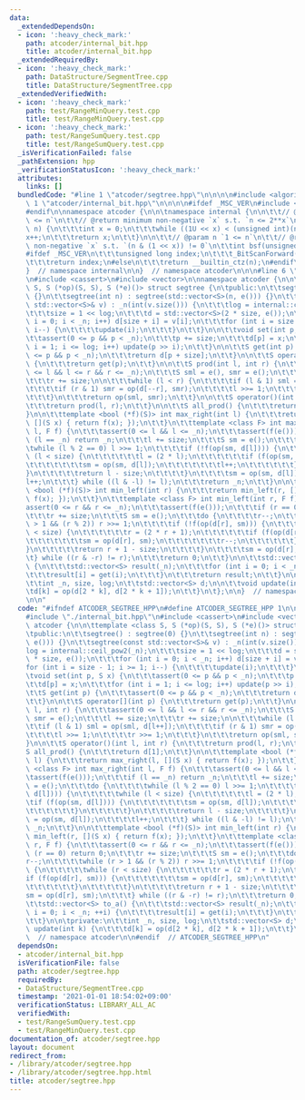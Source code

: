 ```yaml
---
data:
  _extendedDependsOn:
  - icon: ':heavy_check_mark:'
    path: atcoder/internal_bit.hpp
    title: atcoder/internal_bit.hpp
  _extendedRequiredBy:
  - icon: ':heavy_check_mark:'
    path: DataStructure/SegmentTree.cpp
    title: DataStructure/SegmentTree.cpp
  _extendedVerifiedWith:
  - icon: ':heavy_check_mark:'
    path: test/RangeMinQuery.test.cpp
    title: test/RangeMinQuery.test.cpp
  - icon: ':heavy_check_mark:'
    path: test/RangeSumQuery.test.cpp
    title: test/RangeSumQuery.test.cpp
  _isVerificationFailed: false
  _pathExtension: hpp
  _verificationStatusIcon: ':heavy_check_mark:'
  attributes:
    links: []
  bundledCode: "#line 1 \"atcoder/segtree.hpp\"\n\n\n\n#include <algorithm>\n#line\
    \ 1 \"atcoder/internal_bit.hpp\"\n\n\n\n#ifdef _MSC_VER\n#include <intrin.h>\n\
    #endif\n\nnamespace atcoder {\n\n\tnamespace internal {\n\n\t\t// @param n `0\
    \ <= n`\n\t\t// @return minimum non-negative `x` s.t. `n <= 2**x`\n\t\tint ceil_pow2(int\
    \ n) {\n\t\t\tint x = 0;\n\t\t\twhile ((1U << x) < (unsigned int)(n))\n\t\t\t\t\
    x++;\n\t\t\treturn x;\n\t\t}\n\n\t\t// @param n `1 <= n`\n\t\t// @return minimum\
    \ non-negative `x` s.t. `(n & (1 << x)) != 0`\n\t\tint bsf(unsigned int n) {\n\
    #ifdef _MSC_VER\n\t\t\tunsigned long index;\n\t\t\t_BitScanForward(&index, n);\n\
    \t\t\treturn index;\n#else\n\t\t\treturn __builtin_ctz(n);\n#endif\n\t\t}\n\n\t\
    }  // namespace internal\n\n}  // namespace atcoder\n\n\n#line 6 \"atcoder/segtree.hpp\"\
    \n#include <cassert>\n#include <vector>\n\nnamespace atcoder {\n\n\ttemplate <class\
    \ S, S (*op)(S, S), S (*e)()> struct segtree {\n\tpublic:\n\t\tsegtree() : segtree(0)\
    \ {}\n\t\tsegtree(int n) : segtree(std::vector<S>(n, e())) {}\n\t\tsegtree(const\
    \ std::vector<S>& v) : _n(int(v.size())) {\n\t\t\tlog = internal::ceil_pow2(_n);\n\
    \t\t\tsize = 1 << log;\n\t\t\td = std::vector<S>(2 * size, e());\n\t\t\tfor (int\
    \ i = 0; i < _n; i++) d[size + i] = v[i];\n\t\t\tfor (int i = size - 1; i >= 1;\
    \ i--) {\n\t\t\t\tupdate(i);\n\t\t\t}\n\t\t}\n\n\t\tvoid set(int p, S x) {\n\t\
    \t\tassert(0 <= p && p < _n);\n\t\t\tp += size;\n\t\t\td[p] = x;\n\t\t\tfor (int\
    \ i = 1; i <= log; i++) update(p >> i);\n\t\t}\n\n\t\tS get(int p) {\n\t\t\tassert(0\
    \ <= p && p < _n);\n\t\t\treturn d[p + size];\n\t\t}\n\n\t\tS operator[](int p)\
    \ {\n\t\t\treturn get(p);\n\t\t}\n\n\t\tS prod(int l, int r) {\n\t\t\tassert(0\
    \ <= l && l <= r && r <= _n);\n\t\t\tS sml = e(), smr = e();\n\t\t\tl += size;\n\
    \t\t\tr += size;\n\n\t\t\twhile (l < r) {\n\t\t\t\tif (l & 1) sml = op(sml, d[l++]);\n\
    \t\t\t\tif (r & 1) smr = op(d[--r], smr);\n\t\t\t\tl >>= 1;\n\t\t\t\tr >>= 1;\n\
    \t\t\t}\n\t\t\treturn op(sml, smr);\n\t\t}\n\n\t\tS operator()(int l, int r) {\n\
    \t\t\treturn prod(l, r);\n\t\t}\n\n\t\tS all_prod() {\n\t\t\treturn d[1];\n\t\t\
    }\n\n\t\ttemplate <bool (*f)(S)> int max_right(int l) {\n\t\t\treturn max_right(l,\
    \ [](S x) { return f(x); });\n\t\t}\n\t\ttemplate <class F> int max_right(int\
    \ l, F f) {\n\t\t\tassert(0 <= l && l <= _n);\n\t\t\tassert(f(e()));\n\t\t\tif\
    \ (l == _n) return _n;\n\t\t\tl += size;\n\t\t\tS sm = e();\n\t\t\tdo {\n\t\t\t\
    \twhile (l % 2 == 0) l >>= 1;\n\t\t\t\tif (!f(op(sm, d[l]))) {\n\t\t\t\t\twhile\
    \ (l < size) {\n\t\t\t\t\t\tl = (2 * l);\n\t\t\t\t\t\tif (f(op(sm, d[l]))) {\n\
    \t\t\t\t\t\t\tsm = op(sm, d[l]);\n\t\t\t\t\t\t\tl++;\n\t\t\t\t\t\t}\n\t\t\t\t\t\
    }\n\t\t\t\t\treturn l - size;\n\t\t\t\t}\n\t\t\t\tsm = op(sm, d[l]);\n\t\t\t\t\
    l++;\n\t\t\t} while ((l & -l) != l);\n\t\t\treturn _n;\n\t\t}\n\n\t\ttemplate\
    \ <bool (*f)(S)> int min_left(int r) {\n\t\t\treturn min_left(r, [](S x) { return\
    \ f(x); });\n\t\t}\n\t\ttemplate <class F> int min_left(int r, F f) {\n\t\t\t\
    assert(0 <= r && r <= _n);\n\t\t\tassert(f(e()));\n\t\t\tif (r == 0) return 0;\n\
    \t\t\tr += size;\n\t\t\tS sm = e();\n\t\t\tdo {\n\t\t\t\tr--;\n\t\t\t\twhile (r\
    \ > 1 && (r % 2)) r >>= 1;\n\t\t\t\tif (!f(op(d[r], sm))) {\n\t\t\t\t\twhile (r\
    \ < size) {\n\t\t\t\t\t\tr = (2 * r + 1);\n\t\t\t\t\t\tif (f(op(d[r], sm))) {\n\
    \t\t\t\t\t\t\tsm = op(d[r], sm);\n\t\t\t\t\t\t\tr--;\n\t\t\t\t\t\t}\n\t\t\t\t\t\
    }\n\t\t\t\t\treturn r + 1 - size;\n\t\t\t\t}\n\t\t\t\tsm = op(d[r], sm);\n\t\t\
    \t} while ((r & -r) != r);\n\t\t\treturn 0;\n\t\t}\n\n\t\tstd::vector<S> to_a()\
    \ {\n\t\t\tstd::vector<S> result(_n);\n\t\t\tfor (int i = 0; i < _n; ++i) {\n\t\
    \t\t\tresult[i] = get(i);\n\t\t\t}\n\t\t\treturn result;\n\t\t}\n\n\tprivate:\n\
    \t\tint _n, size, log;\n\t\tstd::vector<S> d;\n\n\t\tvoid update(int k) {\n\t\t\
    \td[k] = op(d[2 * k], d[2 * k + 1]);\n\t\t}\n\t};\n\n}  // namespace atcoder\n\
    \n\n"
  code: "#ifndef ATCODER_SEGTREE_HPP\n#define ATCODER_SEGTREE_HPP 1\n\n#include <algorithm>\n\
    #include \"./internal_bit.hpp\"\n#include <cassert>\n#include <vector>\n\nnamespace\
    \ atcoder {\n\n\ttemplate <class S, S (*op)(S, S), S (*e)()> struct segtree {\n\
    \tpublic:\n\t\tsegtree() : segtree(0) {}\n\t\tsegtree(int n) : segtree(std::vector<S>(n,\
    \ e())) {}\n\t\tsegtree(const std::vector<S>& v) : _n(int(v.size())) {\n\t\t\t\
    log = internal::ceil_pow2(_n);\n\t\t\tsize = 1 << log;\n\t\t\td = std::vector<S>(2\
    \ * size, e());\n\t\t\tfor (int i = 0; i < _n; i++) d[size + i] = v[i];\n\t\t\t\
    for (int i = size - 1; i >= 1; i--) {\n\t\t\t\tupdate(i);\n\t\t\t}\n\t\t}\n\n\t\
    \tvoid set(int p, S x) {\n\t\t\tassert(0 <= p && p < _n);\n\t\t\tp += size;\n\t\
    \t\td[p] = x;\n\t\t\tfor (int i = 1; i <= log; i++) update(p >> i);\n\t\t}\n\n\
    \t\tS get(int p) {\n\t\t\tassert(0 <= p && p < _n);\n\t\t\treturn d[p + size];\n\
    \t\t}\n\n\t\tS operator[](int p) {\n\t\t\treturn get(p);\n\t\t}\n\n\t\tS prod(int\
    \ l, int r) {\n\t\t\tassert(0 <= l && l <= r && r <= _n);\n\t\t\tS sml = e(),\
    \ smr = e();\n\t\t\tl += size;\n\t\t\tr += size;\n\n\t\t\twhile (l < r) {\n\t\t\
    \t\tif (l & 1) sml = op(sml, d[l++]);\n\t\t\t\tif (r & 1) smr = op(d[--r], smr);\n\
    \t\t\t\tl >>= 1;\n\t\t\t\tr >>= 1;\n\t\t\t}\n\t\t\treturn op(sml, smr);\n\t\t\
    }\n\n\t\tS operator()(int l, int r) {\n\t\t\treturn prod(l, r);\n\t\t}\n\n\t\t\
    S all_prod() {\n\t\t\treturn d[1];\n\t\t}\n\n\t\ttemplate <bool (*f)(S)> int max_right(int\
    \ l) {\n\t\t\treturn max_right(l, [](S x) { return f(x); });\n\t\t}\n\t\ttemplate\
    \ <class F> int max_right(int l, F f) {\n\t\t\tassert(0 <= l && l <= _n);\n\t\t\
    \tassert(f(e()));\n\t\t\tif (l == _n) return _n;\n\t\t\tl += size;\n\t\t\tS sm\
    \ = e();\n\t\t\tdo {\n\t\t\t\twhile (l % 2 == 0) l >>= 1;\n\t\t\t\tif (!f(op(sm,\
    \ d[l]))) {\n\t\t\t\t\twhile (l < size) {\n\t\t\t\t\t\tl = (2 * l);\n\t\t\t\t\t\
    \tif (f(op(sm, d[l]))) {\n\t\t\t\t\t\t\tsm = op(sm, d[l]);\n\t\t\t\t\t\t\tl++;\n\
    \t\t\t\t\t\t}\n\t\t\t\t\t}\n\t\t\t\t\treturn l - size;\n\t\t\t\t}\n\t\t\t\tsm\
    \ = op(sm, d[l]);\n\t\t\t\tl++;\n\t\t\t} while ((l & -l) != l);\n\t\t\treturn\
    \ _n;\n\t\t}\n\n\t\ttemplate <bool (*f)(S)> int min_left(int r) {\n\t\t\treturn\
    \ min_left(r, [](S x) { return f(x); });\n\t\t}\n\t\ttemplate <class F> int min_left(int\
    \ r, F f) {\n\t\t\tassert(0 <= r && r <= _n);\n\t\t\tassert(f(e()));\n\t\t\tif\
    \ (r == 0) return 0;\n\t\t\tr += size;\n\t\t\tS sm = e();\n\t\t\tdo {\n\t\t\t\t\
    r--;\n\t\t\t\twhile (r > 1 && (r % 2)) r >>= 1;\n\t\t\t\tif (!f(op(d[r], sm)))\
    \ {\n\t\t\t\t\twhile (r < size) {\n\t\t\t\t\t\tr = (2 * r + 1);\n\t\t\t\t\t\t\
    if (f(op(d[r], sm))) {\n\t\t\t\t\t\t\tsm = op(d[r], sm);\n\t\t\t\t\t\t\tr--;\n\
    \t\t\t\t\t\t}\n\t\t\t\t\t}\n\t\t\t\t\treturn r + 1 - size;\n\t\t\t\t}\n\t\t\t\t\
    sm = op(d[r], sm);\n\t\t\t} while ((r & -r) != r);\n\t\t\treturn 0;\n\t\t}\n\n\
    \t\tstd::vector<S> to_a() {\n\t\t\tstd::vector<S> result(_n);\n\t\t\tfor (int\
    \ i = 0; i < _n; ++i) {\n\t\t\t\tresult[i] = get(i);\n\t\t\t}\n\t\t\treturn result;\n\
    \t\t}\n\n\tprivate:\n\t\tint _n, size, log;\n\t\tstd::vector<S> d;\n\n\t\tvoid\
    \ update(int k) {\n\t\t\td[k] = op(d[2 * k], d[2 * k + 1]);\n\t\t}\n\t};\n\n}\
    \  // namespace atcoder\n\n#endif  // ATCODER_SEGTREE_HPP\n"
  dependsOn:
  - atcoder/internal_bit.hpp
  isVerificationFile: false
  path: atcoder/segtree.hpp
  requiredBy:
  - DataStructure/SegmentTree.cpp
  timestamp: '2021-01-01 18:54:02+09:00'
  verificationStatus: LIBRARY_ALL_AC
  verifiedWith:
  - test/RangeSumQuery.test.cpp
  - test/RangeMinQuery.test.cpp
documentation_of: atcoder/segtree.hpp
layout: document
redirect_from:
- /library/atcoder/segtree.hpp
- /library/atcoder/segtree.hpp.html
title: atcoder/segtree.hpp
---
```

